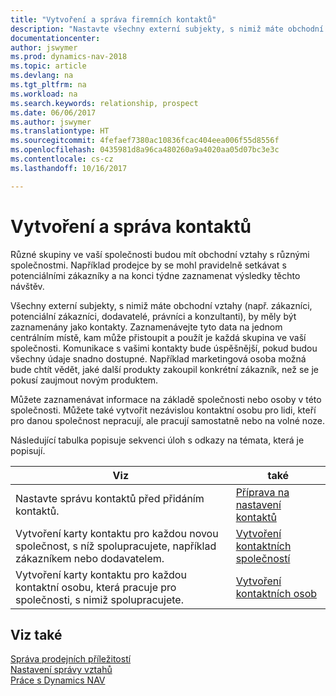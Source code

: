 ```yaml
---
title: "Vytvoření a správa firemních kontaktů"
description: "Nastavte všechny externí subjekty, s nimiž máte obchodní vztahy jako kontakty (například zákazníci, dodavatelé a konzultanti)."
documentationcenter: 
author: jswymer
ms.prod: dynamics-nav-2018
ms.topic: article
ms.devlang: na
ms.tgt_pltfrm: na
ms.workload: na
ms.search.keywords: relationship, prospect
ms.date: 06/06/2017
ms.author: jswymer
ms.translationtype: HT
ms.sourcegitcommit: 4fefaef7380ac10836fcac404eea006f55d8556f
ms.openlocfilehash: 0435981d8a96ca480260a9a4020aa05d07bc3e3c
ms.contentlocale: cs-cz
ms.lasthandoff: 10/16/2017

---
```

# <a name="creating-and-managing-contacts"></a>Vytvoření a správa kontaktů
Různé skupiny ve vaší společnosti budou mít obchodní vztahy s různými společnostmi. Například prodejce by se mohl pravidelně setkávat s potenciálními zákazníky a na konci týdne zaznamenat výsledky těchto návštěv.

Všechny externí subjekty, s nimiž máte obchodní vztahy (např. zákazníci, potenciální zákazníci, dodavatelé, právníci a konzultanti), by měly být zaznamenány jako kontakty. Zaznamenávejte tyto data na jednom centrálním místě, kam může přistoupit a použít je každá skupina ve vaší společnosti. Komunikace s vašimi kontakty bude úspěšnější, pokud budou všechny údaje snadno dostupné. Například marketingová osoba možná bude chtít vědět, jaké další produkty zakoupil konkrétní zákazník, než se je pokusí zaujmout novým produktem.

Můžete zaznamenávat informace na základě společnosti nebo osoby v této společnosti. Můžete také vytvořit nezávislou kontaktní osobu pro lidi, kteří pro danou společnost nepracují, ale pracují samostatně nebo na volné noze.

Následující tabulka popisuje sekvenci úloh s odkazy na témata, která je popisují. 

| Viz | také |
| --- | --- |
| Nastavte správu kontaktů před přidáním kontaktů. |[Příprava na nastavení kontaktů](marketing-setup-contacts.md) |
| Vytvoření karty kontaktu pro každou novou společnost, s níž spolupracujete, například zákazníkem nebo dodavatelem. |[Vytvoření kontaktních společností](marketing-create-contact-companies.md) |
| Vytvoření karty kontaktu pro každou kontaktní osobu, která pracuje pro společnosti, s nimiž spolupracujete. |[Vytvoření kontaktních osob](marketing-create-contact-persons.md) |

## <a name="see-also"></a>Viz také
[Správa prodejních příležitostí](marketing-manage-sales-opportunities.md)  
[Nastavení správy vztahů](marketing-setup-marketing.md)  
[Práce s Dynamics NAV](ui-work-product.md)  

